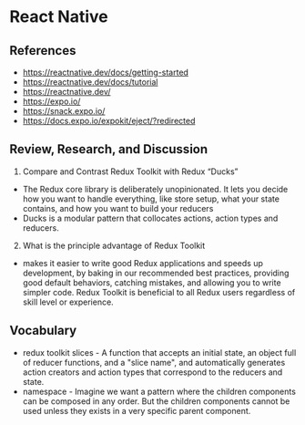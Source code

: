 # React Native

## References

- https://reactnative.dev/docs/getting-started
- https://reactnative.dev/docs/tutorial
- https://reactnative.dev/
- https://expo.io/
- https://snack.expo.io/
- https://docs.expo.io/expokit/eject/?redirected

## Review, Research, and Discussion

1. Compare and Contrast Redux Toolkit with Redux “Ducks”

- The Redux core library is deliberately unopinionated. It lets you decide how you want to handle everything, like store setup, what your state contains, and how you want to build your reducers
- Ducks is a modular pattern that collocates actions, action types and reducers.

2. What is the principle advantage of Redux Toolkit

- makes it easier to write good Redux applications and speeds up development, by baking in our recommended best practices, providing good default behaviors, catching mistakes, and allowing you to write simpler code. Redux Toolkit is beneficial to all Redux users regardless of skill level or experience.

## Vocabulary

- redux toolkit slices - A function that accepts an initial state, an object full of reducer functions, and a "slice name", and automatically generates action creators and action types that correspond to the reducers and state.
- namespace - Imagine we want a pattern where the children components can be composed in any order. But the children components cannot be used unless they exists in a very specific parent component.
